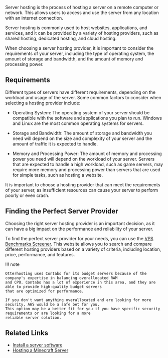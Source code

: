 Server hosting is the process of hosting a server on a remote computer or network. This allows users to access and use
the server from any location with an internet connection.

Server hosting is commonly used to host websites, applications, and services, and it can be provided by a variety of
hosting providers, such as shared hosting, dedicated hosting, and cloud hosting.

When choosing a server hosting provider, it is important to consider the requirements of your server, including the type
of operating system, the amount of storage and bandwidth, and the amount of memory and processing power.

## Requirements

Different types of servers have different requirements, depending on the workload and usage of the server. Some common 
factors to consider when selecting a hosting provider include:

* Operating System: The operating system of your server should be compatible with the software and applications you 
  plan to run. Windows and Linux are the most common operating systems for servers.

* Storage and Bandwidth: The amount of storage and bandwidth you need will depend on the size and complexity of your 
  server and the amount of traffic it is expected to handle.

* Memory and Processing Power: The amount of memory and processing power you need will depend on the workload of your 
  server. Servers that are expected to handle a high workload, such as game servers, may require more memory and 
  processing power than servers that are used for simple tasks, such as hosting a website.


It is important to choose a hosting provider that can meet the requirements of your server, as insufficient resources 
can cause your server to perform poorly or even crash.

## Finding the Perfect Server Provider

Choosing the right server hosting provider is an important decision, as it can have a big impact on the performance and
reliability of your server.

To find the perfect server provider for your needs, you can use the 
[VPS Benchmarks Screener](https://www.vpsbenchmarks.com/screener). 
This website allows you to search and compare different hosting providers based on a variety of criteria, including 
location, price, performance, and features.

!!! note

    Otterhosting uses Contabo for its budget servers because of the company's expertise in balancing overallocated RAM 
    and CPU. Contabo has a lot of experience in this area, and they are able to provide high-quality budget servers 
    that are optimized for performance.

    If you don't want anything overallocated and are looking for more security, AWS would be a safe bet for you. 
    This option may be a better fit for you if you have specific security requirements or are looking for a more 
    reliable server solution.



## Related Links
* [Install a server software](/Hosting/Applications/Pterodactyl)
* [Hosting a Minecraft Server](/:material-gamepad-variant:%20Games/Minecraft/Hosting-minecraft-a-server)



